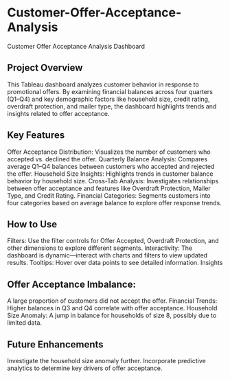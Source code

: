 # Customer-Offer-Acceptance-Analysis
Customer Offer Acceptance Analysis Dashboard
## Project Overview
This Tableau dashboard analyzes customer behavior in response to promotional offers. By examining financial balances across four quarters (Q1–Q4) and key demographic factors like household size, credit rating, overdraft protection, and mailer type, the dashboard highlights trends and insights related to offer acceptance.

## Key Features
Offer Acceptance Distribution: Visualizes the number of customers who accepted vs. declined the offer.
Quarterly Balance Analysis: Compares average Q1–Q4 balances between customers who accepted and rejected the offer.
Household Size Insights: Highlights trends in customer balance behavior by household size.
Cross-Tab Analysis: Investigates relationships between offer acceptance and features like Overdraft Protection, Mailer Type, and Credit Rating.
Financial Categories: Segments customers into four categories based on average balance to explore offer response trends.

## How to Use
Filters: Use the filter controls for Offer Accepted, Overdraft Protection, and other dimensions to explore different segments.
Interactivity: The dashboard is dynamic—interact with charts and filters to view updated results.
Tooltips: Hover over data points to see detailed information.
Insights

## Offer Acceptance Imbalance: 
A large proportion of customers did not accept the offer.
Financial Trends: Higher balances in Q3 and Q4 correlate with offer acceptance.
Household Size Anomaly: A jump in balance for households of size 8, possibly due to limited data.

## Future Enhancements
Investigate the household size anomaly further.
Incorporate predictive analytics to determine key drivers of offer acceptance.
